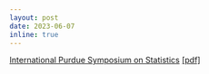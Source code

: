 ```yaml
---
layout: post
date: 2023-06-07
inline: true
---
```


[International Purdue Symposium on Statistics](https://www.stat.purdue.edu/symp2023/index.html) [[pdf]](/assets/pdf/Talks/IPSS23.pdf)